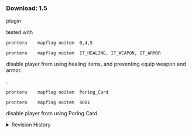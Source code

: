 ### Download: 1.5
plugin

tested with
```
prontera	mapflag	noitem	0,4,5
```
```
prontera	mapflag	noitem	IT_HEALING, IT_WEAPON, IT_ARMOR
```
disable player from using healing items, and preventing equip weapon and armor.

.
```
prontera	mapflag	noitem	Poring_Card
```
```
prontera	mapflag	noitem	4001
```
disable player from using Poring Card


<details>
<summary>Revision History</summary>

1.0  
noitem_20140310

1.1  
-- fix a bug which messed up counter, should be [k] in npc.c  
----- counter is for string size (w4), [k] counter is the index of the array map->list[m].noitemlist  
noitem_20140828.  
noitem_20140908

1.2  
-- forgot to add aFree(temp), which cause memory leak  
noitem_20140911.  
noitem_20151030

1.3  
plugin  
-- remove MAX_RESTRICTED_LIST and hardcoded it as 50  
-- and change noitem from state, into number of items restricted, to make it loop lesser

1.4  
plugin  
-- fix a rare bug if the user put multiple noitem on the same map, it spam non-sensible error  
---- although this will overwrite the previous one without warning this time

1.5  
plugin  
--- remove the 50 items restriction limit by utilizing vector

</details>
